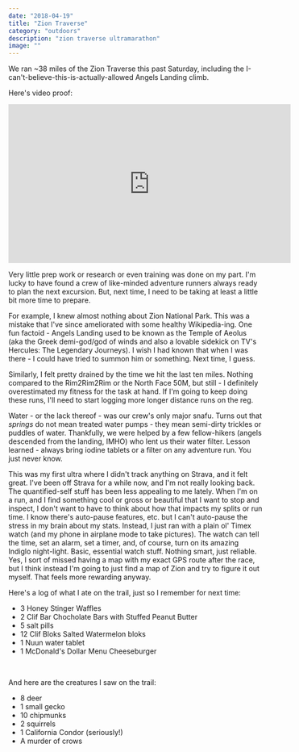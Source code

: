 ```yaml
---
date: "2018-04-19"
title: "Zion Traverse"
category: "outdoors"
description: "zion traverse ultramarathon"
image: ""
---
```

We ran ~38 miles of the Zion Traverse this past Saturday, including the I-can't-believe-this-is-actually-allowed Angels Landing climb.

Here's video proof:

<iframe width="560" height="315" src="https://www.youtube.com/embed/Wx7gdmcVaUE?rel=0" frameborder="0" allow="autoplay; encrypted-media" allowfullscreen></iframe>

Very little prep work or research or even training was done on my part. I'm lucky to have found a crew of like-minded adventure runners always ready to plan the next excursion. But, next time, I need to be taking at least a little bit more time to prepare.

For example, I knew almost nothing about Zion National Park. This was a mistake that I've since ameliorated with some healthy Wikipedia-ing. One fun factoid - Angels Landing used to be known as the Temple of Aeolus (aka the Greek demi-god/god of winds and also a lovable sidekick on TV's Hercules: The Legendary Journeys). I wish I had known that when I was there - I could have tried to summon him or something. Next time, I guess.

Similarly, I felt pretty drained by the time we hit the last ten miles. Nothing compared to the Rim2Rim2Rim or the North Face 50M, but still - I definitely overestimated my fitness for the task at hand. If I'm going to keep doing these runs, I'll need to start logging more longer distance runs on the reg.

Water - or the lack thereof - was our crew's only major snafu. Turns out that *springs* do not mean treated water pumps - they mean semi-dirty trickles or puddles of water. Thankfully, we were helped by a few fellow-hikers (angels descended from the landing, IMHO) who lent us their water filter. Lesson learned - always bring iodine tablets or a filter on any adventure run. You just never know.

This was my first ultra where I didn't track anything on Strava, and it felt great. I've been off Strava for a while now, and I'm not really looking back. The quantified-self stuff has been less appealing to me lately. When I'm on a run, and I find something cool or gross or beautiful that I want to stop and inspect, I don't want to have to think about how that impacts my splits or run time. I know there's auto-pause features, etc. but I can't auto-pause the stress in my brain about my stats. Instead, I just ran with a plain ol' Timex watch (and my phone in airplane mode to take pictures). The watch can tell the time, set an alarm, set a timer, and, of course, turn on its amazing Indiglo night-light. Basic, essential watch stuff. Nothing smart, just reliable. Yes, I sort of missed having a map with my exact GPS route after the race, but I think instead I'm going to just find a map of Zion and try to figure it out myself. That feels more rewarding anyway.

Here's a log of what I ate on the trail, just so I remember for next time:

* 3 Honey Stinger Waffles
* 2 Clif Bar Chocholate Bars with Stuffed Peanut Butter
* 5 salt pills
* 12 Clif Bloks Salted Watermelon bloks
* 1 Nuun water tablet
* 1 McDonald's Dollar Menu Cheeseburger

<br />

And here are the creatures I saw on the trail:

* 8 deer
* 1 small gecko
* 10 chipmunks
* 2 squirrels
* 1 California Condor (seriously!)
* A murder of crows